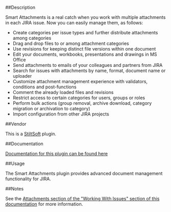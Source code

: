 ##Description

Smart Attachments is a real catch when you work with multiple attachments in each JIRA issue. Now you can easily manage them, as follows:

* Create categories per issue types and further distribute attachments among categories
* Drag and drop files to or among attachment categories
* Use revisions for keeping distinct file versions within one document
* Edit your documents, workbooks, presentations and drawings in MS Office
* Send attachments to emails of your colleagues and partners from JIRA
* Search for issues with attachments by name, format, document name or uploader
* Customize attachment management experience with validators, conditions and post-functions
* Comment the already loaded files and revisions
* Restrict access to certain categories for users, groups or roles
* Perform bulk actions (group removal, archive download, category migration or archivation to category)
* Import configuration from other JIRA projects

##Vendor

This is a [StiltSoft](https://marketplace.atlassian.com/vendors/27437) plugin.

##Documentation

[Documentation for this plugin can be found here](https://docs.stiltsoft.com/display/public/CATAT/Smart+Attachments+Home)

##Usage

The Smart Attachments plugin provides advanced document management functionality for JIRA.

##Notes

See the [Attachments section of the "Working With Issues" section of this documentation](working_with_issues.md#attachments) for more information.
